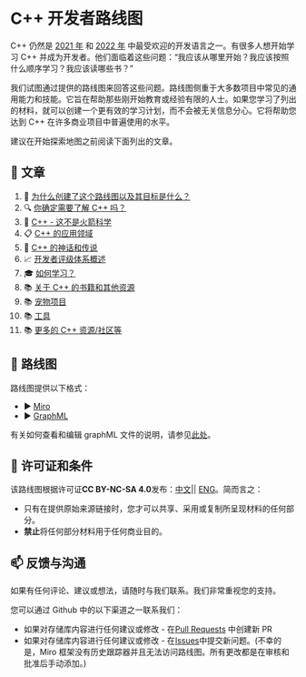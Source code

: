 # C++ 开发者路线图

C++ 仍然是 [2021 年](https://insights.stackoverflow.com/survey/2021#most-popular-technologies-language-prof) 和 [2022 年](https://survey.stackoverflow.co/2022/#most-popular-technologies-language-prof) 中最受欢迎的开发语言之一。有很多人想开始学习 C++ 并成为开发者。他们面临着这些问题：“我应该从哪里开始？我应该按照什么顺序学习？我应该读哪些书？”

我们试图通过提供的路线图来回答这些问题。路线图侧重于大多数项目中常见的通用能力和技能。它旨在帮助那些刚开始教育或经验有限的人士。如果您学习了列出的材料，就可以创建一个更有效的学习计划，而不会被无关信息分心。它将帮助您达到 C++ 在许多商业项目中普遍使用的水平。

建议在开始探索地图之前阅读下面列出的文章。

## :bookmark_tabs: 文章

1. :flashlight: [为什么创建了这个路线图以及其目标是什么？](Rationale.md)
2. :mag: [你确定需要了解 C++ 吗？](SelfIdentification.md)
3. :space_invader: [C++ - 这不是火箭科学](FunCpp.md)
4. :clipboard: [C++ 的应用领域](AreasOfApplication.md)
5. :ghost: [C++ 的神话和传说](Mythbusters.md)
6. :chart_with_upwards_trend: [开发者评级体系概述 ](Grades/Overview.md)
7. :mortar_board: [如何学习？](HowToStudy.md)
8. :books: [关于 C++ 的书籍和其他资源](Books/Overview.md)
9. :books: [宠物项目](PetProjects.md)
10. :books: [工具](Tooling.md)
11. :books:  [更多的 C++ 资源/社区等](CommunitySources.md)

## :milky_way: 路线图

路线图提供以下格式：

* :arrow_forward: [Miro](https://miro.com/app/board/o9J_lpap34Q=/)
* :arrow_forward: [GraphML](English/Graph/roadmap.svg)

有关如何查看和编辑 graphML 文件的说明，请参见[此处](English/Graph/README.md)。

## :key: 许可证和条件

该路线图根据许可证**CC BY-NC-SA 4.0**发布：[中文](https://creativecommons.org/licenses/by-nc-sa/4.0/deed.zh)|| [ENG](https://creativecommons.org/licenses/by-nc-sa/4.0/deed.en)。简而言之：

* 只有在提供原始来源链接时，您才可以共享、采用或复制所呈现材料的任何部分。
* **禁止**将任何部分材料用于任何商业目的。

## :mailbox: 反馈与沟通

如果有任何评论、建议或想法，请随时与我们联系。我们非常重视您的支持。

您可以通过 Github 中的以下渠道之一联系我们：

* 如果对存储库内容进行任何建议或修改 - 在[Pull Requests](https://github.com/salmer/CppDeveloperRoadmap/pulls) 中创建新 PR
* 如果对存储库内容进行任何建议或修改 - 在[Issues](https://github.com/salmer/CppDeveloperRoadmap/issues)中提交新问题。(不幸的是，Miro 框架没有历史跟踪器并且无法访问路线图。所有更改都是在审核和批准后手动添加。)
